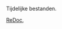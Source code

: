 Tijdelijke bestanden.

[ReDoc](http://redocly.github.io/redoc/?url=https://raw.githubusercontent.com/VNG-Realisatie/notificatieservices/edit/main/docs/temp/draft_publish_notification_openapi.yaml),
